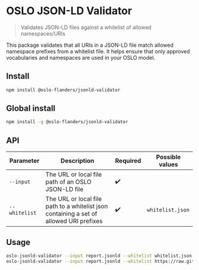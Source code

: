 # OSLO JSON-LD Validator

> Validates JSON-LD files against a whitelist of allowed namespaces/URIs

This package validates that all URIs in a JSON-LD file match allowed namespace prefixes from a whitelist file. It helps ensure that only approved vocabularies and namespaces are used in your OSLO model.

## Install

```bash
npm install @oslo-flanders/jsonld-validator

```

## Global install

```bash
npm install -g @oslo-flanders/jsonld-validator

```

## API

| Parameter     | Description                                                                             | Required           | Possible values  |
| ------------- | --------------------------------------------------------------------------------------- | ------------------ | ---------------- |
| `--input`     | The URL or local file path of an OSLO JSON-LD file                                      | :heavy_check_mark: |                  |
| `--whitelist` | The URL or local file path to a whitelist json containing a set of allowed URI prefixes | :heavy_check_mark: | `whitelist.json` |

## Usage

```bash
oslo-jsonld-validator --input report.jsonld --whitelist whitelist.json
oslo-jsonld-validator --input report.jsonld --whitelist https://raw.githubusercontent.com/Informatievlaanderen/OSLO-UML-Transformer/refs/heads/configuration/whitelist.json
```
